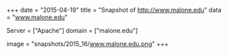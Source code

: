 
+++
date = "2015-04-19"
title = "Snapshot of http://www.malone.edu"
data = "www.malone.edu"

Server = ["Apache"]
domain = ["malone.edu"]

  image = "snapshots/2015_16/www.malone.edu.png"
+++
#
